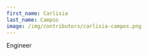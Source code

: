 ```yaml
---
first_name: Carlisia
last_name: Campos
image: /img/contributors/carlisia-campos.png
---
```

Engineer